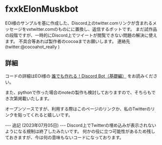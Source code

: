 # fxxkElonMuskbot

EOi様のサンプルを基に作成した、Discord上のtwitter.comリンクが含まれるメッセージをvxtwitter.comのものにに置換し、返信するボットです。
まだ試作品の段階ですが、一時的にDiscord上でツイートが閲覧できない問題の解決に使えます。
不具合等あれば製作者のcocoaまでお願いします。
連絡先 (twitter:@cocoahot_really )

## 詳細
コードの詳細はEOi様の
[誰でも作れる！Discord Bot（基礎編）](https://note.com/exteoi/n/nf1c37cb26c41)
をお読みください。

また、pythonで作った場合のnoteの製作も検討しておりますので、そちらもでき次第掲載いたします。

オープンソースですが、利用する際はこのページのリンクか、私のTwitterのリンクを貼ってくれると嬉しいです。

--- 追記 (2023年07月05日) ---
Discord上でTwitterの埋め込みが表示されないようになる規制は終了したみたいです。
何かの役に立つ可能性があるため残しておきますが、今は何の意味もないコードになっております。
 
